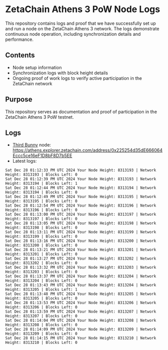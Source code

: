 # ZetaChain Athens 3 PoW Node Logs
This repository contains logs and proof that we have successfully set up and run a node on the ZetaChain Athens 3 network. The logs demonstrate continuous node operation, including synchronization details and performance.

## Contents
- Node setup information
- Synchronization logs with block height details
- Ongoing proof of work logs to verify active participation in the ZetaChain network

## Purpose
This repository serves as documentation and proof of participation in the ZetaChain Athens 3 PoW testnet.

## Logs

- [Third Bunny](https://thirdbunny.xyz/) node: https://athens.explorer.zetachain.com/address/0x225254d35dE666064Eccc5ce16eF1D8bF8D7b5EE
- Latest logs:
```
Sat Dec 28 01:12:33 PM UTC 2024 Your Node Height: 8313193 | Network Height: 8313193 | Blocks Left: 0
Sat Dec 28 01:12:39 PM UTC 2024 Your Node Height: 8313193 | Network Height: 8313194 | Blocks Left: 1
Sat Dec 28 01:12:44 PM UTC 2024 Your Node Height: 8313194 | Network Height: 8313194 | Blocks Left: 0
Sat Dec 28 01:12:49 PM UTC 2024 Your Node Height: 8313195 | Network Height: 8313195 | Blocks Left: 0
Sat Dec 28 01:12:54 PM UTC 2024 Your Node Height: 8313196 | Network Height: 8313196 | Blocks Left: 0
Sat Dec 28 01:13:00 PM UTC 2024 Your Node Height: 8313197 | Network Height: 8313197 | Blocks Left: 0
Sat Dec 28 01:13:05 PM UTC 2024 Your Node Height: 8313198 | Network Height: 8313198 | Blocks Left: 0
Sat Dec 28 01:13:11 PM UTC 2024 Your Node Height: 8313199 | Network Height: 8313199 | Blocks Left: 0
Sat Dec 28 01:13:16 PM UTC 2024 Your Node Height: 8313200 | Network Height: 8313200 | Blocks Left: 0
Sat Dec 28 01:13:21 PM UTC 2024 Your Node Height: 8313201 | Network Height: 8313201 | Blocks Left: 0
Sat Dec 28 01:13:27 PM UTC 2024 Your Node Height: 8313202 | Network Height: 8313202 | Blocks Left: 0
Sat Dec 28 01:13:32 PM UTC 2024 Your Node Height: 8313203 | Network Height: 8313203 | Blocks Left: 0
Sat Dec 28 01:13:37 PM UTC 2024 Your Node Height: 8313204 | Network Height: 8313204 | Blocks Left: 0
Sat Dec 28 01:13:43 PM UTC 2024 Your Node Height: 8313204 | Network Height: 8313205 | Blocks Left: 1
Sat Dec 28 01:13:48 PM UTC 2024 Your Node Height: 8313205 | Network Height: 8313205 | Blocks Left: 0
Sat Dec 28 01:13:53 PM UTC 2024 Your Node Height: 8313206 | Network Height: 8313206 | Blocks Left: 0
Sat Dec 28 01:13:59 PM UTC 2024 Your Node Height: 8313207 | Network Height: 8313207 | Blocks Left: 0
Sat Dec 28 01:14:04 PM UTC 2024 Your Node Height: 8313208 | Network Height: 8313208 | Blocks Left: 0
Sat Dec 28 01:14:09 PM UTC 2024 Your Node Height: 8313209 | Network Height: 8313209 | Blocks Left: 0
Sat Dec 28 01:14:15 PM UTC 2024 Your Node Height: 8313210 | Network Height: 8313210 | Blocks Left: 0
```
